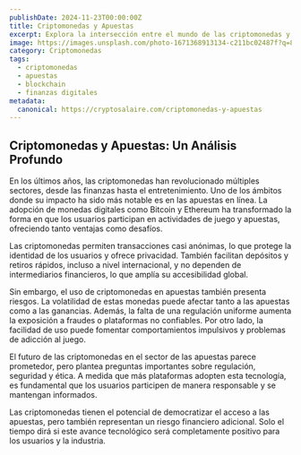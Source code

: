 ```yaml
---
publishDate: 2024-11-23T00:00:00Z
title: Criptomonedas y Apuestas
excerpt: Explora la intersección entre el mundo de las criptomonedas y las apuestas en línea. ¿Es un avance tecnológico o un riesgo financiero?
image: https://images.unsplash.com/photo-1671368913134-c211bc02487f?q=80&w=1998&auto=format&fit=crop&ixlib=rb-4.0.3&ixid=M3wxMjA3fDB8MHxwaG90by1wYWdlfHx8fGVufDB8fHx8fA%3D%3D
category: Criptomonedas
tags:
  - criptomonedas
  - apuestas
  - blockchain
  - finanzas digitales
metadata:
  canonical: https://cryptosalaire.com/criptomonedas-y-apuestas
---
```


## Criptomonedas y Apuestas: Un Análisis Profundo

En los últimos años, las criptomonedas han revolucionado múltiples sectores, desde las finanzas hasta el entretenimiento. Uno de los ámbitos donde su impacto ha sido más notable es en las apuestas en línea. La adopción de monedas digitales como Bitcoin y Ethereum ha transformado la forma en que los usuarios participan en actividades de juego y apuestas, ofreciendo tanto ventajas como desafíos.

Las criptomonedas permiten transacciones casi anónimas, lo que protege la identidad de los usuarios y ofrece privacidad. También facilitan depósitos y retiros rápidos, incluso a nivel internacional, y no dependen de intermediarios financieros, lo que amplía su accesibilidad global.

Sin embargo, el uso de criptomonedas en apuestas también presenta riesgos. La volatilidad de estas monedas puede afectar tanto a las apuestas como a las ganancias. Además, la falta de una regulación uniforme aumenta la exposición a fraudes o plataformas no confiables. Por otro lado, la facilidad de uso puede fomentar comportamientos impulsivos y problemas de adicción al juego.

El futuro de las criptomonedas en el sector de las apuestas parece prometedor, pero plantea preguntas importantes sobre regulación, seguridad y ética. A medida que más plataformas adopten esta tecnología, es fundamental que los usuarios participen de manera responsable y se mantengan informados.

Las criptomonedas tienen el potencial de democratizar el acceso a las apuestas, pero también representan un riesgo financiero adicional. Solo el tiempo dirá si este avance tecnológico será completamente positivo para los usuarios y la industria.
